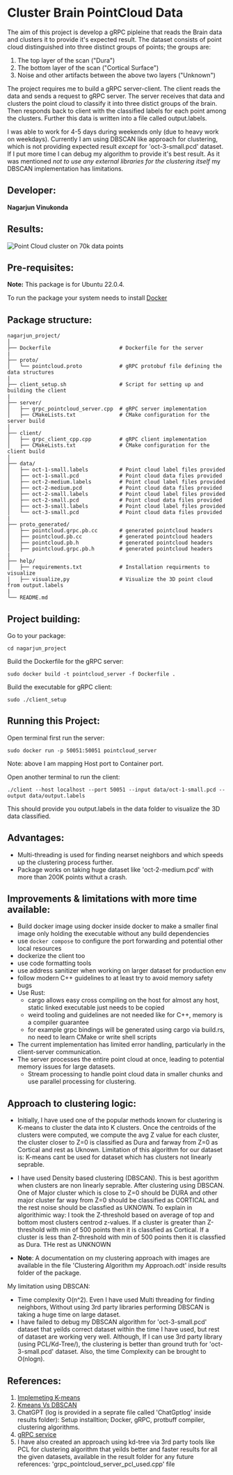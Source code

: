 # Cluster Brain PointCloud Data

The aim of this project is develop a gRPC pipleine that reads the Brain data and clusters it to provide it's expected result. The dataset consists of point cloud distinguished into three distinct groups of points; the groups are:<br />
1. The top layer of the scan ("Dura")<br />
2. The bottom layer of the scan ("Cortical Surface")<br />
3. Noise and other artifacts between the above two layers ("Unknown")<br />

The project requires me to build a gRPC server-client. The client reads the data and sends a request to gRPC server. The server receives that data and clusters the point cloud to classify it into three distict groups of the brain. Then responds back to client with the classified labels for each point among the clusters. Further this data is written into a file called output.labels.<br />

I was able to work for 4-5 days during weekends only (due to heavy work on weekdays). Currently I am using DBSCAN like approach for clustering, which is not providing expected result *except* for 'oct-3-small.pcd' dataset. If I put more time I can debug my algorithm to provide it's best result. As it was mentioned *not to use any external libraries for the clustering itself* my DBSCAN implementation has limitations. <br />


## Developer: 

**Nagarjun Vinukonda**

## Results:
![](https://github.com/nagarjunvinukonda/ClusterBrainPCLData/blob/main/results/oct-1-small.png "Point Cloud cluster on 70k data points")

## Pre-requisites:

**Note:** This package is for Ubuntu 22.0.4.<br />

To run the package your system needs to install [Docker](https://www.digitalocean.com/community/tutorials/how-to-install-and-use-docker-on-ubuntu-22-04)

## Package structure:

```
nagarjun_project/
│
├── Dockerfile                      # Dockerfile for the server
|
├── proto/
│   └── pointcloud.proto            # gRPC protobuf file defining the data structures 
|
├── client_setup.sh                 # Script for setting up and building the client
|
├── server/
│   ├── grpc_pointcloud_server.cpp  # gRPC server implementation
│   ├── CMakeLists.txt              # CMake configuration for the server build
│
├── client/
│   ├── grpc_client_cpp.cpp         # gRPC client implementation
│   ├── CMakeLists.txt              # CMake configuration for the client build
│
├── data/
│   ├── oct-1-small.labels          # Point cloud label files provided
│   ├── oct-1-small.pcd             # Point cloud data files provided
│   ├── oct-2-medium.labels         # Point cloud label files provided
│   ├── oct-2-medium.pcd            # Point cloud data files provided
│   ├── oct-2-small.labels          # Point cloud label files provided
│   ├── oct-2-small.pcd             # Point cloud data files provided
│   ├── oct-3-small.labels          # Point cloud label files provided
│   └── oct-3-small.pcd             # Point cloud data files provided
|
├── proto_generated/
│   ├── pointcloud.grpc.pb.cc       # generated pointcloud headers
│   ├── pointcloud.pb.cc            # generated pointcloud headers
│   ├── pointcloud.pb.h             # generated pointcloud headers
│   ├── pointcloud.grpc.pb.h        # generated pointcloud headers
|
├── help/
│   ├── requirements.txt            # Installation requirments to visualize 
│   ├── visualize,py                # Visualize the 3D point cloud from output.labels
|
└── README.md   
```

## Project building:

Go to your package:<br />

```
cd nagarjun_project
```

Build the Dockerfile for the gRPC server:<br />

```
sudo docker build -t pointcloud_server -f Dockerfile .
```

Build the executable for gRPC client:<br />

```
sudo ./client_setup
```


## Running this Project:

Open terminal first run the server:<br />
```
sudo docker run -p 50051:50051 pointcloud_server 
```

Note: above I am mapping Host port to Container port.<br />


Open another terminal to run the client:<br />
```
./client --host localhost --port 50051 --input data/oct-1-small.pcd --output data/output.labels 
```

This should provide you output.labels in the data folder to visualize the 3D data classified.


## Advantages:
- Multi-threading is used for finding nearset neighbors and which speeds up the clustering process further. 
- Package works on taking huge dataset like 'oct-2-medium.pcd' with more than 200K points withut a crash. 

## Improvements & limitations with more time available:

- Build docker image using docker inside docker to make a smaller final image only holding the executable without any build dependencies<br />
- use `docker compose` to configure the port forwarding and potential other local resources<br />
- dockerize the client too<br />
- use code formatting tools<br />
- use address sanitizer when working on larger dataset for production env <br />
- follow modern C++ guidelines to at least try to avoid memory safety bugs<br />
- Use Rust:<br />
  - cargo allows easy cross compiling on the host for almost any host, static linked executable just needs to be copied<br />
  - weird tooling and guidelines are not needed like for C++, memory is a compiler guarantee<br />
  - for example grpc bindings will be generated using cargo via build.rs, no need to learn CMake or write shell scripts<br />
- The current implementation has limited error handling, particularly in the client-server communication. <br />
- The server processes the entire point cloud at once, leading to potential memory issues for large datasets.<br />
  - Stream processing to handle point cloud data in smaller chunks and use parallel processing for clustering.<br />


## Approach to clustering logic:

- Initially, I have used one of the popular methods known for clustering is K-means to cluster the data into K clusters. Once the centroids of the clusters were computed, we compute the avg Z value for each cluster, the cluster closer to Z=0 is classified as Dura and farway from Z=0 as Cortical and rest as Uknown. Limitation of this algorithm for our dataset is: K-means cant be used for dataset which has clusters not linearly seprable.<br />

- I have used Density based clustering (DBSCAN). This is best agorithm when clusters are non linearly seprable. After clustering using DBSCAN. One of Major cluster which is close to Z=0 should be DURA and other major cluster far way from Z=0 should be classified as CORTICAL and the rest noise should be classfied as UKNOWN. To explain in algorithimic way: I took the Z-threshold based on average of top and bottom most clusters centrod z-values. If a cluster is greater than Z-threshold with min of 500 points then it is classfied as Cortical. If a cluster is less than Z-threshold with min of 500 points then it is classfied as Dura. THe rest as UNKNOWN <br />

- **Note**: A documentation on my clustering approach with images are available in the file 'Clustering Algorithm my Approach.odt' inside results folder of the package. <br />

My limitation using DBSCAN:<br />
- Time complexity O(n^2). Even I have used Multi threading for finding neighbors, Without using 3rd party libraries performing DBSCAN is taking a huge time on large dataset.<br />
- I have failed to debug my DBSCAN algorithm for 'oct-3-small.pcd' dataset that yeilds correct dataset within the time I have used, but rest of dataset are working very well. Although, If I can use 3rd party library (using PCL/Kd-Tree/), the clustering is better than ground truth for 'oct-3-small.pcd' dataset. Also, the time Complexity can be brought to O(nlogn). <br />


## References:

1. [Implemeting K-means](https://reasonabledeviations.com/2019/10/02/k-means-in-cpp/)
2. [Kmeans Vs DBSCAN](https://nzlul.medium.com/clustering-method-using-k-means-hierarchical-and-dbscan-using-python-5ca5721bbfc3)
3. ChatGPT (log is provided in a seprate file called 'ChatGptlog' inside results folder): Setup installtion; Docker, gRPC, protbuff compiler, clustering algorithms.
4. [gRPC service](https://grpc.io/docs/languages/cpp/basics/)
5. I have also created an approach using kd-tree via 3rd party tools like PCL for clustering algorithm that yeilds better and faster results for all the given datasets, available in the result folder for any future references: 'grpc_pointcloud_server_pcl_used.cpp' file

